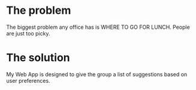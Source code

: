 # The problem
The biggest problem any office has is WHERE TO GO FOR LUNCH. People are just too picky.

# The solution
My Web App is designed to give the group a list of suggestions based on user preferences. 


